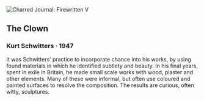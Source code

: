 <div class="artwork-of-the-day">
  <div class="container">
    <div class="img-wrapper">
      <img
        src="https://uploads1.wikiart.org/images/kurt-schwitters/the-clown-1947.jpg!Large.jpg"
        alt="Charred Journal: Firewritten V" />
    </div>
    <div class="artwork-detail">
      <div class="artwork-origin"> 
        <h2 class="artwork-name">The Clown</h2>
        <h3 class="artist">
          Kurt Schwitters
                    ·  1947
        </h3>
      </div>
      <p class="description">
        <span class="artwork-description-text ng-binding" ng-bind-html="viewModel.ArtworkOfTheDay.Description | unsafe">It was Schwitters’ practice to incorporate chance into his works, by using found materials in which he identified subtlety and beauty. In his final years, spent in exile in Britain, he made small scale works with wood, plaster and other elements. Many of these were informal, but often use coloured and painted surfaces to resolve the composition. The results are curious, often witty, sculptures.</span>
                        <div class="text-shadow-container ng-hide" ng-show="showShadow"></div>
      </p>
    </div>
  </div>

</div>
